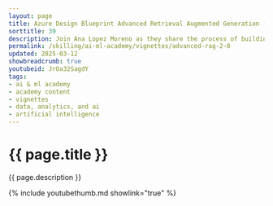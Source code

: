 ```yaml
---
layout: page
title: Azure Design Blueprint Advanced Retrieval Augmented Generation (RAG 2.0)
sorttitle: 39
description: Join Ana Lopez Moreno as they share the process of building a comprehensive solution using the Azure Design Blueprint for Advanced RAG 2.0. Learn about the improvements in RAG 2.0, addressing issues and limitations of RAG 1.0, and how to build a comprehensive filterable index, query rewrite with context, and responsible AI by design. Ana will guide you through the architecture that enables intelligent classification, efficient routing, and collaborative issue resolution. Explore how to leverage Microsoft's key Azure services to ensure your AI solutions are scalable, adaptable, and capable of delivering personalized customer support.
permalink: /skilling/ai-ml-academy/vignettes/advanced-rag-2-0
updated: 2025-03-12
showbreadcrumb: true
youtubeid: JrOa32SagdY
tags:
- ai & ml academy
- academy content
- vignettes
- data, analytics, and ai
- artificial intelligence
---
```


# {{ page.title }}

{{ page.description }}

{% include youtubethumb.md showlink="true" %}

